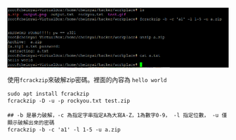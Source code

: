 ![](crack.png)

使用`fcrackzip`來破解zip密碼。裡面的內容為 `hello world`

```
sudo apt install fcrackzip
fcrackzip -D -u -p rockyou.txt test.zip

## -b 是暴力破解，-c 為指定字串指定A為大寫A-Z，1為數字0-9， -l 指定位數， -u 僅顯示破解出來的密碼
fcrackzip -b -c 'a1' -l 1-5 -u a.zip 
```

